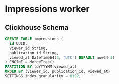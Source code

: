 # Impressions worker

## Clickhouse Schema

```sql
CREATE TABLE impressions (
  id UUID,
  viewer_id String,
  publication_id String,
  viewed_at DateTime64(3, 'UTC') DEFAULT now64(3)
) ENGINE = MergeTree()
PARTITION BY toYYYYMM(viewed_at)
ORDER BY (viewer_id, publication_id, viewed_at)
SETTINGS index_granularity = 8192;
```
